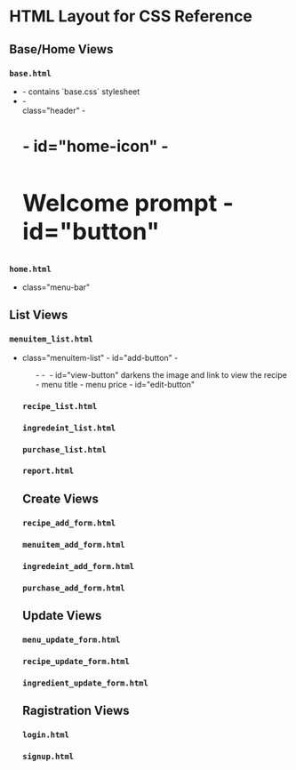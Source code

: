 # HTML Layout for CSS Reference



## Base/Home Views

### `base.html`
- <head>
    - contains `base.css` stylesheet
- <body>
    - <div> class="header"
        - <h1>
            - <a> id="home-icon"
        - <h2> Welcome prompt
        - <a> id="button"

### `home.html`
- <div> class="menu-bar"



## List Views


### `menuitem_list.html`
- <div> class="menuitem-list"
    - <a> id="add-button"
    - <ul>
        - <il>
            - <img>
                - <a> id="view-button" darkens the image and link to view the recipe
            - menu title
            - menu price
            - <a> id="edit-button"


### `recipe_list.html`


### `ingredeint_list.html`


### `purchase_list.html`


### `report.html`




## Create Views

### `recipe_add_form.html`


### `menuitem_add_form.html`


### `ingredeint_add_form.html`


### `purchase_add_form.html`




## Update Views


### `menu_update_form.html`


### `recipe_update_form.html`


### `ingredient_update_form.html`




## Ragistration Views

### `login.html`


### `signup.html`
